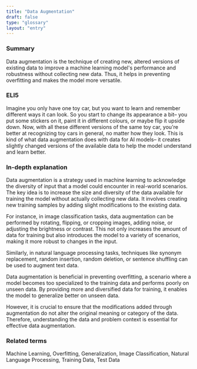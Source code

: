 ```yaml
---
title: "Data Augmentation"
draft: false
type: "glossary"
layout: "entry"
---
```


### Summary
Data augmentation is the technique of creating new, altered versions of existing data to improve a machine learning model's performance and robustness without collecting new data. Thus, it helps in preventing overfitting and makes the model more versatile.

### ELI5
Imagine you only have one toy car, but you want to learn and remember different ways it can look. So you start to change its appearance a bit– you put some stickers on it, paint it in different colours, or maybe flip it upside down. Now, with all these different versions of the same toy car, you're better at recognizing toy cars in general, no matter how they look. This is kind of what data augmentation does with data for AI models– it creates slightly changed versions of the available data to help the model understand and learn better.

### In-depth explanation
Data augmentation is a strategy used in machine learning to acknowledge the diversity of input that a model could encounter in real-world scenarios. The key idea is to increase the size and diversity of the data available for training the model without actually collecting new data. It involves creating new training samples by adding slight modifications to the existing data. 

For instance, in image classification tasks, data augmentation can be performed by rotating, flipping, or cropping images, adding noise, or adjusting the brightness or contrast. This not only increases the amount of data for training but also introduces the model to a variety of scenarios, making it more robust to changes in the input.

Similarly, in natural language processing tasks, techniques like synonym replacement, random insertion, random deletion, or sentence shuffling can be used to augment text data. 

Data augmentation is beneficial in preventing overfitting, a scenario where a model becomes too specialized to the training data and performs poorly on unseen data. By providing more and diversified data for training, it enables the model to generalize better on unseen data. 

However, it is crucial to ensure that the modifications added through augmentation do not alter the original meaning or category of the data. Therefore, understanding the data and problem context is essential for effective data augmentation.

### Related terms
Machine Learning, Overfitting, Generalization, Image Classification, Natural Language Processing, Training Data, Test Data

